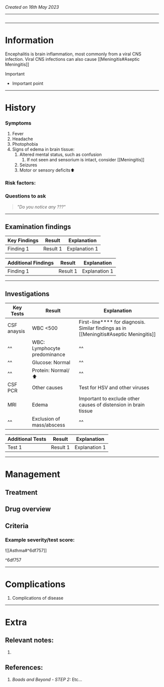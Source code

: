 *Created on 16th May 2023*

---
```toc
```
---

# Information
Encephalitis is brain inflammation, most commonly from a viral CNS infection. Viral CNS infections can also cause [[Meningitis#Aseptic Meningitis]]



> [!Important]
- Important point

--- 
# History
### Symptoms
1. Fever
2. Headache
3. Photophobia
3. Signs of edema in brain tissue:
	1. Altered mental status, such as confusion
		1. If not seen and sensorium is intact, consider [[Meningitis]]
	2. Seizures
	3. Motor or sensory deficits⬆️
### Risk factors:

### Questions to ask
>*"Do you notice any ???"*

---

## Examination findings
| Key Findings | Result   | Explanation   |
| ------------ | -------- | ------------- |
| Finding 1    | Result 1 | Explanation 1 |

| Additional Findings | Result   | Explanation   |
| ------------------- | -------- | ------------- |
| Finding 1           | Result 1 | Explanation 1 |

---

## Investigations
|Key Tests|Result| Explanation                                                                                                                                                     |
| ------------------------- | --- | --------------------------------------------------------------------------------------------------------------------------------------------------------------- |
|CSF anaysis|WBC <500 |First-line**** for diagnosis. Similar findings as in [[Meningitis#Aseptic Meningitis]]|
|^^|WBC: Lymphocyte predominance|^^|
|^^|Glucose: Normal |^^|
|^^|Protein: Normal/⬆️|^^|
|CSF PCR|Other causes|Test for HSV and other viruses|
|MRI |Edema |Important to exclude other causes of distension in brain tissue|
|^^|Exclusion of mass/abscess|^^|

| Additional Tests               |  Result   | Explanation                |
| ------------------------------ | --- | --------------------- |
| Test 1                            |  Result 1   | Explanation 1 |

---

# Management
## Treatment

## Drug overview

## Criteria
### Example severity/test score:
![[Asthma#^6df757]]

^6df757

---

# Complications
1. Complications of disease

---

# Extra
## Relevant notes:
1. 
## References:
1. *Boads and Beyond - STEP 2:* Etc...